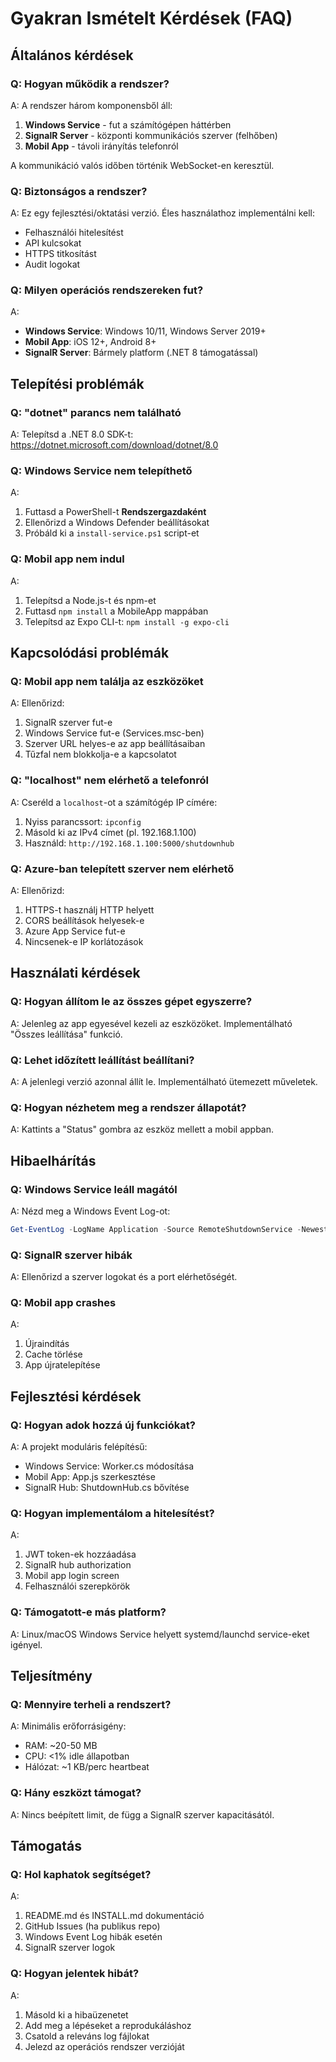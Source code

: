 # Gyakran Ismételt Kérdések (FAQ)

## Általános kérdések

### Q: Hogyan működik a rendszer?
A: A rendszer három komponensből áll:
1. **Windows Service** - fut a számítógépen háttérben
2. **SignalR Server** - központi kommunikációs szerver (felhőben)
3. **Mobil App** - távoli irányítás telefonról

A kommunikáció valós időben történik WebSocket-en keresztül.

### Q: Biztonságos a rendszer?
A: Ez egy fejlesztési/oktatási verzió. Éles használathoz implementálni kell:
- Felhasználói hitelesítést
- API kulcsokat
- HTTPS titkosítást
- Audit logokat

### Q: Milyen operációs rendszereken fut?
A: 
- **Windows Service**: Windows 10/11, Windows Server 2019+
- **Mobil App**: iOS 12+, Android 8+
- **SignalR Server**: Bármely platform (.NET 8 támogatással)

## Telepítési problémák

### Q: "dotnet" parancs nem található
A: Telepítsd a .NET 8.0 SDK-t: https://dotnet.microsoft.com/download/dotnet/8.0

### Q: Windows Service nem telepíthető
A: 
1. Futtasd a PowerShell-t **Rendszergazdaként**
2. Ellenőrizd a Windows Defender beállításokat
3. Próbáld ki a `install-service.ps1` script-et

### Q: Mobil app nem indul
A: 
1. Telepítsd a Node.js-t és npm-et
2. Futtasd `npm install` a MobileApp mappában
3. Telepítsd az Expo CLI-t: `npm install -g expo-cli`

## Kapcsolódási problémák

### Q: Mobil app nem találja az eszközöket
A: Ellenőrizd:
1. SignalR szerver fut-e
2. Windows Service fut-e (Services.msc-ben)
3. Szerver URL helyes-e az app beállításaiban
4. Tűzfal nem blokkolja-e a kapcsolatot

### Q: "localhost" nem elérhető a telefonról
A: Cseréld a `localhost`-ot a számítógép IP címére:
1. Nyiss parancssort: `ipconfig`
2. Másold ki az IPv4 címet (pl. 192.168.1.100)
3. Használd: `http://192.168.1.100:5000/shutdownhub`

### Q: Azure-ban telepített szerver nem elérhető
A: Ellenőrizd:
1. HTTPS-t használj HTTP helyett
2. CORS beállítások helyesek-e
3. Azure App Service fut-e
4. Nincsenek-e IP korlátozások

## Használati kérdések

### Q: Hogyan állítom le az összes gépet egyszerre?
A: Jelenleg az app egyesével kezeli az eszközöket. Implementálható "Összes leállítása" funkció.

### Q: Lehet időzített leállítást beállítani?
A: A jelenlegi verzió azonnal állít le. Implementálható ütemezett műveletek.

### Q: Hogyan nézhetem meg a rendszer állapotát?
A: Kattints a "Status" gombra az eszköz mellett a mobil appban.

## Hibaelhárítás

### Q: Windows Service leáll magától
A: Nézd meg a Windows Event Log-ot:
```powershell
Get-EventLog -LogName Application -Source RemoteShutdownService -Newest 10
```

### Q: SignalR szerver hibák
A: Ellenőrizd a szerver logokat és a port elérhetőségét.

### Q: Mobil app crashes
A: 
1. Újraindítás
2. Cache törlése
3. App újratelepítése

## Fejlesztési kérdések

### Q: Hogyan adok hozzá új funkciókat?
A: A projekt moduláris felépítésű:
- Windows Service: Worker.cs módosítása
- Mobil App: App.js szerkesztése  
- SignalR Hub: ShutdownHub.cs bővítése

### Q: Hogyan implementálom a hitelesítést?
A: 
1. JWT token-ek hozzáadása
2. SignalR hub authorization
3. Mobil app login screen
4. Felhasználói szerepkörök

### Q: Támogatott-e más platform?
A: Linux/macOS Windows Service helyett systemd/launchd service-eket igényel.

## Teljesítmény

### Q: Mennyire terheli a rendszert?
A: Minimális erőforrásigény:
- RAM: ~20-50 MB
- CPU: <1% idle állapotban
- Hálózat: ~1 KB/perc heartbeat

### Q: Hány eszközt támogat?
A: Nincs beépített limit, de függ a SignalR szerver kapacitásától.

## Támogatás

### Q: Hol kaphatok segítséget?
A: 
1. README.md és INSTALL.md dokumentáció
2. GitHub Issues (ha publikus repo)
3. Windows Event Log hibák esetén
4. SignalR szerver logok

### Q: Hogyan jelentek hibát?
A: 
1. Másold ki a hibaüzenetet
2. Add meg a lépéseket a reprodukáláshoz
3. Csatold a releváns log fájlokat
4. Jelezd az operációs rendszer verzióját
